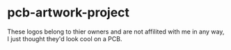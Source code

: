 # pcb-artwork-project
These logos belong to thier owners and are not affilited with me in any way, I just thought they'd look cool on a PCB.

